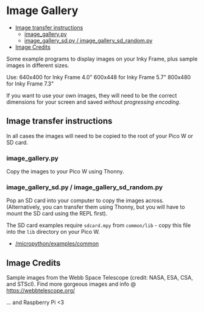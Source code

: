 # Image Gallery <!-- omit in toc -->

- [Image transfer instructions](#image-transfer-instructions)
  - [image\_gallery.py](#image_gallerypy)
  - [image\_gallery\_sd.py / image\_gallery\_sd\_random.py](#image_gallery_sdpy--image_gallery_sd_randompy)
- [Image Credits](#image-credits)

Some example programs to display images on your Inky Frame, plus sample images in different sizes.

Use:
640x400 for Inky Frame 4.0"
600x448 for Inky Frame 5.7"
800x480 for Inky Frame 7.3"

If you want to use your own images, they will need to be the correct dimensions for your screen and saved *without progressing encoding*.

## Image transfer instructions

In all cases the images will need to be copied to the root of your Pico W or SD card.

### image_gallery.py

Copy the images to your Pico W using Thonny.

### image_gallery_sd.py / image_gallery_sd_random.py

Pop an SD card into your computer to copy the images across. (Alternatively, you can transfer them using Thonny, but you will have to mount the SD card using the REPL first).

The SD card examples require `sdcard.mpy` from `common/lib`  - copy this file into the `lib` directory on your Pico W.

- [/micropython/examples/common](../../common)

## Image Credits

Sample images from the Webb Space Telescope (credit: NASA, ESA, CSA, and STScI).
Find more gorgeous images and info @ https://webbtelescope.org/

... and Raspberry Pi <3
